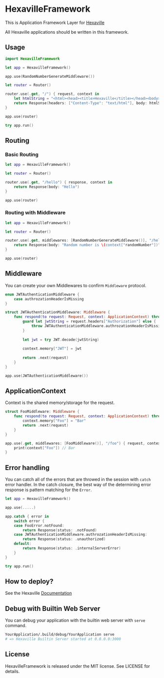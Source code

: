 # HexavilleFramework
This is Application Framework Layer for [Hexaville](https://github.com/noppoMan/Hexaville)

All Hexaville applications should be written in this framework.


## Usage

```swift
import HexavilleFramework

let app = HexavilleFramework()

app.use(RandomNumberGenerateMiddleware())

let router = Router()

router.use(.get, "/") { request, context in
    let htmlString = "<html><head><title>Hexaville</title></head><body>Welcome to Hexaville!</body></html>"
    return Response(headers: ["Content-Type": "text/html"], body: htmlString)
}

app.use(router)

try app.run()
```

## Routing

### Basic Routing

```swift
let app = HexavilleFramework()

let router = Router()

router.use(.get, "/hello") { response, context in
    return Response(body: "Hello")
}

app.use(router)
```

### Routing with Middleware

```swift
let app = HexavilleFramework()

let router = Router()

router.use(.get, middlewares: [RandomNumberGenerateMiddleware()], "/hello") { response, context in
    return Response(body: "Random number is \(context["randomNumber"])")
}

app.use(router)
```

## Middleware

You can create your own Middlewares to confirm `Middleware` protocol.

```swift
enum JWTAuthenticationMiddleware {
    case authrozationHeaderIsMissing
}

struct JWTAuthenticationMiddleware: Middleware {
    func respond(to request: Request, context: ApplicationContext) throws -> Chainer {
        guard let jwtString = request.headers["Authorization"] else {
            throw JWTAuthenticationMiddleware.authrozationHeaderIsMissing
        }
        
        let jwt = try JWT.decode(jwtString)
        
        context.memory["JWT"] = jwt
        
        return .next(request)
    }
}

app.use(JWTAuthenticationMiddleware())
```

## ApplicationContext

Context is the shared memory/storage for the request. 

```swift
struct FooMiddleware: Middleware {
    func respond(to request: Request, context: ApplicationContext) throws -> Chainer {
        context.memory["Foo"] = "Bar"
        return .next(request)
    }
}

app.use(.get, middlewares: [FooMiddleware()], "/foo") { request, context in
    print(context["Foo"]) // Bar
}
```

## Error handling

You can catch all of the errors that are throwed in the session with `catch` error handler.
In the catch closure, the best way of the determining error response is pattern matching for the `Error`.

```swift
let app = HexavilleFramework()

app.use(.....)

app.catch { error in
    switch error {
    case FooError.notFound:
        return Response(status: .notFound)
    case JWTAuthenticationMiddleware.authrozationHeaderIsMissing:
        return Response(status: .unauthorized)
    default:
        return Response(status: .internalServerError)
    }
}

try app.run()
```

## How to deploy?
See the Hexaville [Documentation](https://github.com/noppoMan/Hexaville)

## Debug with Builtin Web Server

You can debug your application with the builtin web server with `serve` command.

```sh
YourApplication/.build/debug/YourApplication serve
# => Hexaville Builtin Server started at 0.0.0.0:3000
```

## License

HexavilleFramework is released under the MIT license. See LICENSE for details.
